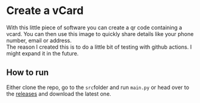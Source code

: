 # Create a vCard
With this little piece of software you can create a qr code containing a vcard. You can then use this image to quickly share details like your phone number, email or address. <br>
The reason I created this is to do a little bit of testing with github actions. I might expand it in the future.

## How to run
Either clone the repo, go to the `src`folder and run `main.py` or head over to the [releases](https://github.com/gn0rrbitberrenbur/createVCard/releases) and download the latest one.